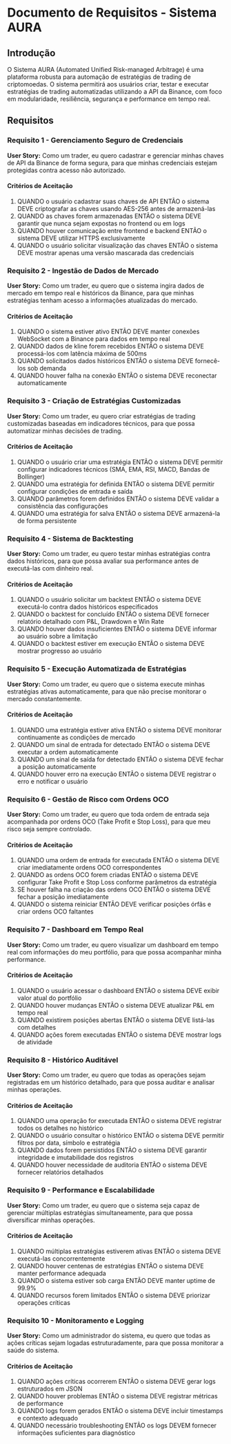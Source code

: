 # Documento de Requisitos - Sistema AURA

## Introdução

O Sistema AURA (Automated Unified Risk-managed Arbitrage) é uma plataforma robusta para automação de estratégias de trading de criptomoedas. O sistema permitirá aos usuários criar, testar e executar estratégias de trading automatizadas utilizando a API da Binance, com foco em modularidade, resiliência, segurança e performance em tempo real.

## Requisitos

### Requisito 1 - Gerenciamento Seguro de Credenciais

**User Story:** Como um trader, eu quero cadastrar e gerenciar minhas chaves de API da Binance de forma segura, para que minhas credenciais estejam protegidas contra acesso não autorizado.

#### Critérios de Aceitação

1. QUANDO o usuário cadastrar suas chaves de API ENTÃO o sistema DEVE criptografar as chaves usando AES-256 antes de armazená-las
2. QUANDO as chaves forem armazenadas ENTÃO o sistema DEVE garantir que nunca sejam expostas no frontend ou em logs
3. QUANDO houver comunicação entre frontend e backend ENTÃO o sistema DEVE utilizar HTTPS exclusivamente
4. QUANDO o usuário solicitar visualização das chaves ENTÃO o sistema DEVE mostrar apenas uma versão mascarada das credenciais

### Requisito 2 - Ingestão de Dados de Mercado

**User Story:** Como um trader, eu quero que o sistema ingira dados de mercado em tempo real e históricos da Binance, para que minhas estratégias tenham acesso a informações atualizadas do mercado.

#### Critérios de Aceitação

1. QUANDO o sistema estiver ativo ENTÃO DEVE manter conexões WebSocket com a Binance para dados em tempo real
2. QUANDO dados de kline forem recebidos ENTÃO o sistema DEVE processá-los com latência máxima de 500ms
3. QUANDO solicitados dados históricos ENTÃO o sistema DEVE fornecê-los sob demanda
4. QUANDO houver falha na conexão ENTÃO o sistema DEVE reconectar automaticamente

### Requisito 3 - Criação de Estratégias Customizadas

**User Story:** Como um trader, eu quero criar estratégias de trading customizadas baseadas em indicadores técnicos, para que possa automatizar minhas decisões de trading.

#### Critérios de Aceitação

1. QUANDO o usuário criar uma estratégia ENTÃO o sistema DEVE permitir configurar indicadores técnicos (SMA, EMA, RSI, MACD, Bandas de Bollinger)
2. QUANDO uma estratégia for definida ENTÃO o sistema DEVE permitir configurar condições de entrada e saída
3. QUANDO parâmetros forem definidos ENTÃO o sistema DEVE validar a consistência das configurações
4. QUANDO uma estratégia for salva ENTÃO o sistema DEVE armazená-la de forma persistente

### Requisito 4 - Sistema de Backtesting

**User Story:** Como um trader, eu quero testar minhas estratégias contra dados históricos, para que possa avaliar sua performance antes de executá-las com dinheiro real.

#### Critérios de Aceitação

1. QUANDO o usuário solicitar um backtest ENTÃO o sistema DEVE executá-lo contra dados históricos especificados
2. QUANDO o backtest for concluído ENTÃO o sistema DEVE fornecer relatório detalhado com P&L, Drawdown e Win Rate
3. QUANDO houver dados insuficientes ENTÃO o sistema DEVE informar ao usuário sobre a limitação
4. QUANDO o backtest estiver em execução ENTÃO o sistema DEVE mostrar progresso ao usuário

### Requisito 5 - Execução Automatizada de Estratégias

**User Story:** Como um trader, eu quero que o sistema execute minhas estratégias ativas automaticamente, para que não precise monitorar o mercado constantemente.

#### Critérios de Aceitação

1. QUANDO uma estratégia estiver ativa ENTÃO o sistema DEVE monitorar continuamente as condições de mercado
2. QUANDO um sinal de entrada for detectado ENTÃO o sistema DEVE executar a ordem automaticamente
3. QUANDO um sinal de saída for detectado ENTÃO o sistema DEVE fechar a posição automaticamente
4. QUANDO houver erro na execução ENTÃO o sistema DEVE registrar o erro e notificar o usuário

### Requisito 6 - Gestão de Risco com Ordens OCO

**User Story:** Como um trader, eu quero que toda ordem de entrada seja acompanhada por ordens OCO (Take Profit e Stop Loss), para que meu risco seja sempre controlado.

#### Critérios de Aceitação

1. QUANDO uma ordem de entrada for executada ENTÃO o sistema DEVE criar imediatamente ordens OCO correspondentes
2. QUANDO as ordens OCO forem criadas ENTÃO o sistema DEVE configurar Take Profit e Stop Loss conforme parâmetros da estratégia
3. SE houver falha na criação das ordens OCO ENTÃO o sistema DEVE fechar a posição imediatamente
4. QUANDO o sistema reiniciar ENTÃO DEVE verificar posições órfãs e criar ordens OCO faltantes

### Requisito 7 - Dashboard em Tempo Real

**User Story:** Como um trader, eu quero visualizar um dashboard em tempo real com informações do meu portfólio, para que possa acompanhar minha performance.

#### Critérios de Aceitação

1. QUANDO o usuário acessar o dashboard ENTÃO o sistema DEVE exibir valor atual do portfólio
2. QUANDO houver mudanças ENTÃO o sistema DEVE atualizar P&L em tempo real
3. QUANDO existirem posições abertas ENTÃO o sistema DEVE listá-las com detalhes
4. QUANDO ações forem executadas ENTÃO o sistema DEVE mostrar logs de atividade

### Requisito 8 - Histórico Auditável

**User Story:** Como um trader, eu quero que todas as operações sejam registradas em um histórico detalhado, para que possa auditar e analisar minhas operações.

#### Critérios de Aceitação

1. QUANDO uma operação for executada ENTÃO o sistema DEVE registrar todos os detalhes no histórico
2. QUANDO o usuário consultar o histórico ENTÃO o sistema DEVE permitir filtros por data, símbolo e estratégia
3. QUANDO dados forem persistidos ENTÃO o sistema DEVE garantir integridade e imutabilidade dos registros
4. QUANDO houver necessidade de auditoria ENTÃO o sistema DEVE fornecer relatórios detalhados

### Requisito 9 - Performance e Escalabilidade

**User Story:** Como um trader, eu quero que o sistema seja capaz de gerenciar múltiplas estratégias simultaneamente, para que possa diversificar minhas operações.

#### Critérios de Aceitação

1. QUANDO múltiplas estratégias estiverem ativas ENTÃO o sistema DEVE executá-las concorrentemente
2. QUANDO houver centenas de estratégias ENTÃO o sistema DEVE manter performance adequada
3. QUANDO o sistema estiver sob carga ENTÃO DEVE manter uptime de 99.9%
4. QUANDO recursos forem limitados ENTÃO o sistema DEVE priorizar operações críticas

### Requisito 10 - Monitoramento e Logging

**User Story:** Como um administrador do sistema, eu quero que todas as ações críticas sejam logadas estruturadamente, para que possa monitorar a saúde do sistema.

#### Critérios de Aceitação

1. QUANDO ações críticas ocorrerem ENTÃO o sistema DEVE gerar logs estruturados em JSON
2. QUANDO houver problemas ENTÃO o sistema DEVE registrar métricas de performance
3. QUANDO logs forem gerados ENTÃO o sistema DEVE incluir timestamps e contexto adequado
4. QUANDO necessário troubleshooting ENTÃO os logs DEVEM fornecer informações suficientes para diagnóstico